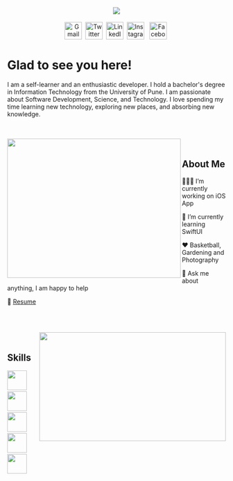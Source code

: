 <h2><div align="center" ><img  src="https://github.com/rasikanbharati/myimages/blob/main/hello.jpg"></div></h2>

<div align="center">
  <p>
    <a href="mailto:im.rasikanbharati6@gmail.com"><img src="https://github.com/rasikanbharati/myimages/blob/main/gmail.png"  height="40px" width="40px" alt="Gmail"></a>&nbsp;
    <a href="https://twitter.com/rasikanbharati6"><img src="https://github.com/rasikanbharati/myimages/blob/main/twitter.png" height="40px" width="40px"                  alt="Twitter"></a>&nbsp;
    <a href="https://www.linkedin.com/in/rasikabharati21/"><img src="https://github.com/rasikanbharati/myimages/blob/main/linkedin.png" height="40px" width="40px"                  alt="LinkedIn"></a>&nbsp;
     <a href="https://www.instagram.com/a_square_grid/"><img src="https://github.com/rasikanbharati/myimages/blob/main/insta.png" height="40px" width="40px"                  alt="Instagram"></a> &nbsp;   
    <a href="https://www.facebook.com/rasikanbharati/"><img src="https://github.com/rasikanbharati/myimages/blob/main/facebook.png" height="40px" width="40px"                  alt="Facebook"></a>&nbsp;
   
   </p>
 </div>
 <h1>Glad to see you here! </h1>

I am a self-learner and an enthusiastic developer. I hold a bachelor's degree in Information Technology from the University of Pune. I am passionate about Software Development, Science, and Technology. I love spending my time learning new technology, exploring new places, and absorbing new knowledge.


 
 <div><br><br>
<img width=400px height=320px align="left" src="https://media.giphy.com/media/PmAjqmm4beKervYzFr/giphy.gif"/>	
<div>
  <br>

  <p>
   <h2>About Me</h2>
  </p>  
  <p style="font-family:Arial;" align="right">    
    <p>👨🏻‍💻 I’m currently working on iOS App</p>
    <p>🚀 I’m currently learning SwiftUI</p>
    <p>❤️ Basketball, Gardening and Photography</p>
    <p>💬 Ask me about anything, I am happy to help </p>
    <p>📝 <a href="https://github.com/rasikanbharati/myimages/blob/main/ResumeY.docx">Resume</a></p>
  </p>
 </div>
 </div> 
 
 <br><br>
 
 <div>
<img width=430px height=250px align="right" src="https://cdn.dribbble.com/users/2646423/screenshots/5507196/computer.gif"/>	
</div>
  <br>
  
  <p align="right">
    <p>
   <h2>Skills</h2>
  </p> 
  <p align="left">
    <a><img height="45px" width="45px"src="https://github.com/rasikanbharati/myimages/blob/main/c%2B%2B.png" /></a> &nbsp;&nbsp;&nbsp;
    <a><img height="45px" width="45px"src="https://github.com/rasikanbharati/myimages/blob/main/python.png" /></a> &nbsp;&nbsp;&nbsp;
    <a><img height="45px" width="45px" src="https://github.com/rasikanbharati/myimages/blob/main/swift.png" /></a> &nbsp;&nbsp;&nbsp;
    <a><img height="45px" width="45px" src="https://github.com/rasikanbharati/myimages/blob/main/c.png" /></a> &nbsp;&nbsp;&nbsp;
    <a><img height="45px" width="45px" src="https://github.com/rasikanbharati/myimages/blob/main/java.png" /></a><br><br>  
  </p>
  </p>
 </div>
 </div> 
 
 <br><br><br>
 <!--<h3 align="left">Languages and Tools:</h3>
<p align="left"> <a href="https://www.cprogramming.com/" target="_blank"> <img src="https://devicons.github.io/devicon/devicon.git/icons/c/c-original.svg" alt="c" width="40" height="40"/> </a> <a href="https://www.w3schools.com/cpp/" target="_blank"> <img src="https://devicons.github.io/devicon/devicon.git/icons/cplusplus/cplusplus-original.svg" alt="cplusplus" width="40" height="40"/> </a> <a href="https://www.w3schools.com/css/" target="_blank"> <img src="https://devicons.github.io/devicon/devicon.git/icons/css3/css3-original-wordmark.svg" alt="css3" width="40" height="40"/> </a> <a href="https://www.figma.com/" target="_blank"> <img src="https://www.vectorlogo.zone/logos/figma/figma-icon.svg" alt="figma" width="40" height="40"/> </a> <a href="https://flutter.dev" target="_blank"> <img src="https://www.vectorlogo.zone/logos/flutterio/flutterio-icon.svg" alt="flutter" width="40" height="40"/> </a> <a href="https://git-scm.com/" target="_blank"> <img src="https://www.vectorlogo.zone/logos/git-scm/git-scm-icon.svg" alt="git" width="40" height="40"/> </a> <a href="https://www.w3.org/html/" target="_blank"> <img src="https://devicons.github.io/devicon/devicon.git/icons/html5/html5-original-wordmark.svg" alt="html5" width="40" height="40"/> </a> <a href="https://www.linux.org/" target="_blank"> <img src="https://devicons.github.io/devicon/devicon.git/icons/linux/linux-original.svg" alt="linux" width="40" height="40"/> </a> <a href="https://www.photoshop.com/en" target="_blank"> <img src="https://devicons.github.io/devicon/devicon.git/icons/photoshop/photoshop-plain.svg" alt="photoshop" width="40" height="40"/> </a> <a href="https://www.python.org" target="_blank"> <img src="https://devicons.github.io/devicon/devicon.git/icons/python/python-original.svg" alt="python" width="40" height="40"/> </a> </p>
--><br><br>

